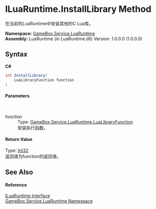 # ILuaRuntime.InstallLibrary Method 
 

在当前的LuaRuntime中安装其他的C Lua库。

**Namespace:**&nbsp;<a href="0ce109c1-664b-61df-f44d-f1eea7f8a1d9">GameBox.Service.LuaRuntime</a><br />**Assembly:**&nbsp;LuaRuntime (in LuaRuntime.dll) Version: 1.0.0.0 (1.0.0.0)

## Syntax

**C#**<br />
``` C#
int InstallLibrary(
	LuaLibraryFunction function
)
```


#### Parameters
&nbsp;<dl><dt>function</dt><dd>Type: <a href="d39c849d-ef6b-1d43-47a6-d960bcee17a7">GameBox.Service.LuaRuntime.LuaLibraryFunction</a><br />安装执行函数。</dd></dl>

#### Return Value
Type: <a href="http://msdn2.microsoft.com/zh-cn/library/td2s409d" target="_blank">Int32</a><br />返回值为function的返回值。

## See Also


#### Reference
<a href="94f69609-cd4e-d42d-4bcd-7e19dfd558ea">ILuaRuntime Interface</a><br /><a href="0ce109c1-664b-61df-f44d-f1eea7f8a1d9">GameBox.Service.LuaRuntime Namespace</a><br />